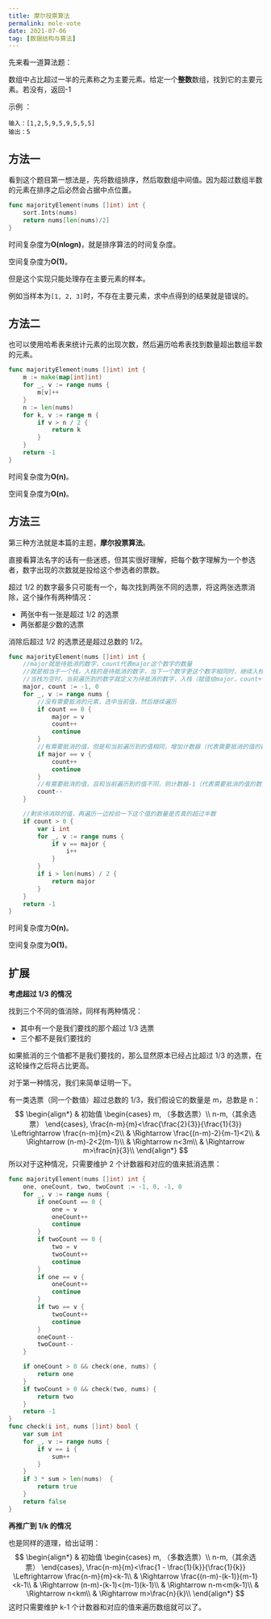 ```yaml
---
title: 摩尔投票算法
permalink: mole-vote
date: 2021-07-06
tag: [数据结构与算法]
---
```


先来看一道算法题：

数组中占比超过一半的元素称之为主要元素。给定一个**整数**数组，找到它的主要元素。若没有，返回-1

示例 ：

```
输入：[1,2,5,9,5,9,5,5,5]
输出：5
```

<!--more-->

## 方法一

看到这个题目第一想法是，先将数组排序，然后取数组中间值。因为超过数组半数的元素在排序之后必然会占据中点位置。

```go
func majorityElement(nums []int) int {
    sort.Ints(nums)
    return nums[len(nums)/2]
}
```

时间复杂度为**O(nlogn)**，就是排序算法的时间复杂度。

空间复杂度为**O(1)**。

但是这个实现只能处理存在主要元素的样本。

例如当样本为`[1, 2, 3]`时，不存在主要元素，求中点得到的结果就是错误的。

## 方法二

也可以使用哈希表来统计元素的出现次数，然后遍历哈希表找到数量超出数组半数的元素。

```go
func majorityElement(nums []int) int {
    m := make(map[int]int)
    for _, v := range nums {
        m[v]++
    }
    n := len(nums)
    for k, v := range m {
        if v > n / 2 {
            return k
        }
    }
    return -1
}
```

时间复杂度为**O(n)**。

空间复杂度为**O(n)**。

## 方法三

第三种方法就是本篇的主题，**摩尔投票算法**。

直接看算法名字的话有一些迷惑，但其实很好理解，把每个数字理解为一个参选者，数字出现的次数就是投给这个参选者的票数。

超过 1/2 的数字最多只可能有一个，每次找到两张不同的选票，将这两张选票消除，这个操作有两种情况：

- 两张中有一张是超过 1/2 的选票
- 两张都是少数的选票

消除后超过 1/2 的选票还是超过总数的 1/2。

```go
func majorityElement(nums []int) int {
    //major就是待抵消的数字，count代表major这个数字的数量
    //就是相当于一个栈，入栈的是待抵消的数字，当下一个数字更这个数字相同时，继续入栈（count++），不同时则出栈（count--）
    //当栈为空时，当前遍历到的数字就定义为待抵消的数字，入栈（赋值给major，count++）
    major, count := -1, 0
    for _, v := range nums {
        //没有需要抵消的元素，选中当前值，然后继续遍历
        if count == 0 {
            major = v
            count++
            continue
        }
        //有需要抵消的值，但是和当前遍历到的值相同，增加计数器（代表需要抵消的值的数量+1）
        if major == v {
            count++
            continue
        }
        //有需要抵消的值，且和当前遍历到的值不同，则计数器-1（代表需要抵消的值的数量-1，major的值并不改变，在count减到0之后再遍历到新的值时才会改变）
        count--
    }

    //剩余待消除的值，再遍历一边校验一下这个值的数量是否真的超过半数
    if count > 0 {
        var i int 
        for _, v := range nums {
            if v == major {
                i++
            }
        }
        if i > len(nums) / 2 {
            return major
        }
    }
    return -1
}
```

时间复杂度为**O(n)**。

空间复杂度为**O(1)**。

## 扩展

**考虑超过 1/3 的情况**

找到三个不同的值消除，同样有两种情况：

- 其中有一个是我们要找的那个超过 1/3 选票
- 三个都不是我们要找的

如果抵消的三个值都不是我们要找的，那么显然原本已经占比超过 1/3 的选票，在这轮操作之后将占比更高。



对于第一种情况，我们来简单证明一下。

有一类选票（同一个数值）超过总数的 1/3，我们假设它的数量是 m，总数是 n：
$$
\begin{align*}
& 初始值 \begin{cases} m, （多数选票）\\ n-m,（其余选票） \end{cases}, \frac{n-m}{m}<\frac{\frac{2}{3}}{\frac{1}{3}} \Leftrightarrow \frac{n-m}{m}<2\\
& \Rightarrow \frac{(n-m)-2}{m-1}<2\\
& \Rightarrow (n-m)-2<2(m-1)\\
& \Rightarrow n<3m\\
& \Rightarrow m>\frac{n}{3}\\
\end{align*}
$$
所以对于这种情况，只需要维护 2 个计数器和对应的值来抵消选票：

```go
func majorityElement(nums []int) int {
	one, oneCount, two, twoCount := -1, 0, -1, 0
	for _, v := range nums {
		if oneCount == 0 {
			one = v
			oneCount++
			continue
		}
		if twoCount == 0 {
			two = v
			twoCount++
			continue
		}
		if one == v {
			oneCount++
			continue
		}
		if two == v {
			twoCount++
			continue
		}
		oneCount--
		twoCount--
	}

	if oneCount > 0 && check(one, nums) {
		return one
	}
	if twoCount > 0 && check(two, nums) {
		return two
	}
	return -1
}
func check(i int, nums []int) bool {
	var sum int
	for _, v := range nums {
		if v == i {
			sum++
		}
	}
	if 3 * sum > len(nums)  {
		return true
	}
	return false
}
```



**再推广到 1/k 的情况**

也是同样的道理，给出证明：
$$
\begin{align*}
& 初始值 \begin{cases} m, （多数选票）\\ n-m,（其余选票） \end{cases}, \frac{n-m}{m}<\frac{1 - \frac{1}{k}}{\frac{1}{k}} \Leftrightarrow \frac{n-m}{m}<k-1\\
& \Rightarrow \frac{(n-m)-(k-1)}{m-1}<k-1\\
& \Rightarrow (n-m)-(k-1)<(m-1)(k-1)\\
& \Rightarrow n-m<m(k-1)\\
& \Rightarrow n<km\\
& \Rightarrow m>\frac{n}{k}\\
\end{align*}
$$
这时只需要维护 k-1 个计数器和对应的值来遍历数组就可以了。
